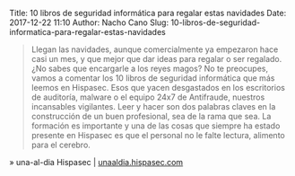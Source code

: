 Title: 10 libros de seguridad informática para regalar estas navidades
Date: 2017-12-22 11:10
Author: Nacho Cano
Slug: 10-libros-de-seguridad-informatica-para-regalar-estas-navidades

> Llegan las navidades, aunque comercialmente ya empezaron hace casi un mes, y
> que mejor que dar ideas para regalar o ser regalado. ¿No sabes que
> encargarle a los reyes magos? No te preocupes, vamos a comentar los 10
> libros de seguridad informática que más leemos en Hispasec. Esos que yacen
> desgastados en los escritorios de auditoría, malware o el equipo 24x7 de
> Antifraude, nuestros incansables vigilantes. Leer y hacer son dos palabras
> claves en la construcción de un buen profesional, sea de la rama que sea.
> La formación es importante y una de las cosas que siempre ha estado presente
> en Hispasec es que el personal no le falte lectura, alimento para el
> cerebro.

» una-al-dia Hispasec | [unaaldia.hispasec.com][]

  [unaaldia.hispasec.com]: http://unaaldia.hispasec.com/2017/12/10-libros-de-seguridad-informatica-para.html
    "10 libros de seguridad informática para regalar estas navidades"
